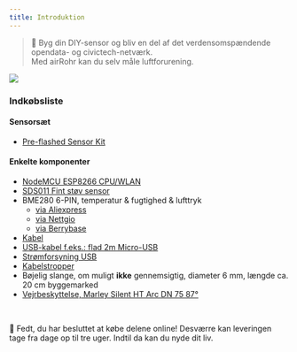 ```yaml
---
title: Introduktion
---
```

> 🚧 Byg din DIY-sensor og bliv en del af det verdensomspændende opendata- og civictech-netværk. <br> Med airRohr kan du selv måle luftforurening.


<img src="../docs/airrohr/particulate-matter-air-quality-sensor-kit.jpeg" loading="lazy"/>

### Indkøbsliste
#### Sensorsæt
* [Pre-flashed Sensor Kit](https://nettigo.eu/products/luftdaten-org-pl-kit-sds011-bme280)

#### Enkelte komponenter
* [NodeMCU ESP8266 CPU/WLAN](https://www.aliexpress.com/wholesale?groupsort=1&SortType=price_asc&SearchText=nodemcu+v3+esp8266+ch340)
* [SDS011 Fint støv sensor](http://www.aliexpress.com/wholesale?groupsort=1&SortType=price_asc&SearchText=sds011)
* BME280 6-PIN, temperatur & fugtighed & lufttryk
  - [via Aliexpress](https://www.aliexpress.com/wholesale?catId=0&initiative_id=SB_20200308040440&SearchText=bme280+-5V+%2B3.3V)
  - [via Nettgio](https://nettigo.eu/products/module-pressure-humidity-and-temperature-sensor-bosch-bme280)
  - [via Berrybase](https://www.berrybase.de/bauelemente/sensoren-module/feuchtigkeit/bme680-breakout-board-4in1-sensor-f-252-r-temperatur-luftfeuchtigkeit-luftdruck-und-luftg-252-t)
* [Kabel](http://www.aliexpress.com/wholesale?groupsort=1&SortType=price_asc&SearchText=Dupont+kablet+20cm+female-female)
* [USB-kabel f.eks.: flad 2m Micro-USB](https://www.aliexpress.com/wholesale?catId=0&initiative_id=SB_20200308040708&SearchText=micro+usb+flad+kabel+2m)
* [Strømforsyning USB](https://www.aliexpress.com/wholesale?catId=0&initiative_id=SB_20200308040834&SearchText=single+micro+usb+eu+strømforsyning+strømforsyning)
* [Kabelstropper](https://www.aliexpress.com/wholesale?catId=0&initiative_id=SB_20200308040852&SearchText=cable+stropper)
* Bøjelig slange, om muligt **ikke** gennemsigtig, diameter 6 mm, længde ca. 20 cm byggemarked
* [Vejrbeskyttelse, Marley Silent HT Arc DN 75 87°](https://www.bauhaus.info/rohrsysteme/marley-ht-bogen-/p/13625028)


<br>

🙌 Fedt, du har besluttet at købe delene online!
Desværre kan leveringen tage fra dage op til tre uger.
Indtil da kan du nyde dit liv️.
